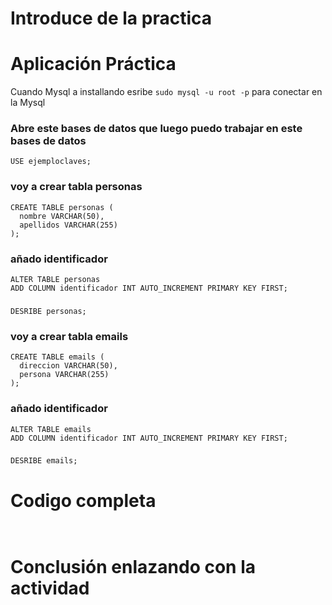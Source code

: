 # Introduce de la practica 

#  Aplicación Práctica
Cuando Mysql a installando esribe  `sudo mysql -u root -p` para conectar en la Mysql 



### Abre este bases de datos que luego puedo trabajar en este bases de datos 

```
USE ejemploclaves;
```


### voy a crear tabla personas 

```
CREATE TABLE personas (
  nombre VARCHAR(50),
  apellidos VARCHAR(255)
);
```

### añado identificador
```
ALTER TABLE personas
ADD COLUMN identificador INT AUTO_INCREMENT PRIMARY KEY FIRST;
```

### 

```
DESRIBE personas;
```

### voy a crear tabla emails
```
CREATE TABLE emails (
  direccion VARCHAR(50),
  persona VARCHAR(255)
);
```

### añado identificador
```
ALTER TABLE emails
ADD COLUMN identificador INT AUTO_INCREMENT PRIMARY KEY FIRST;
```
### 

```
DESRIBE emails;
```



# Codigo completa 
```


```
# Conclusión enlazando con la actividad 


